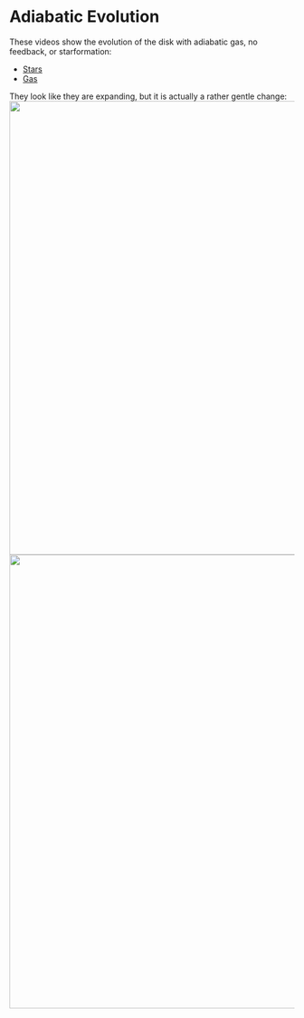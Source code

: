<!-- 
.. title: Disk Comparison
.. slug: disk_comparison
.. date: 2013/03/28 17:52:10
.. tags: research, mathjax
.. link: 
.. description: Notes for Oscar's Disk Comparison
-->

Adiabatic Evolution
=============================
These videos show the evolution of the disk with adiabatic gas, no feedback, or starformation:

* [Stars](../Research/LOW_stars.mp4)
* [Gas](../Research/LOW_gas.mp4)

They look like they are expanding, but it is actually a rather gentle change:
[<img src="../Research/halfmass_radius_baryonic.png" width=800>](../Research/halfmass_radius_baryonic.png)
[<img src="../Research/halfmass_radius_darkmatter.png" width=800>](../Research/halfmass_radius_darkmatter.png)
